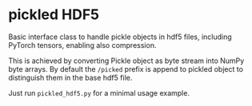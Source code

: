 # pickled HDF5
Basic interface class to handle pickle objects in hdf5 files, including PyTorch tensors, enabling also compression.

This is achieved by converting Pickle object as byte stream into NumPy byte arrays. By default the `/picked` prefix is append to pickled object to distinguish them in the base hdf5 file. 

Just run `pickled_hdf5.py` for a minimal usage example.
